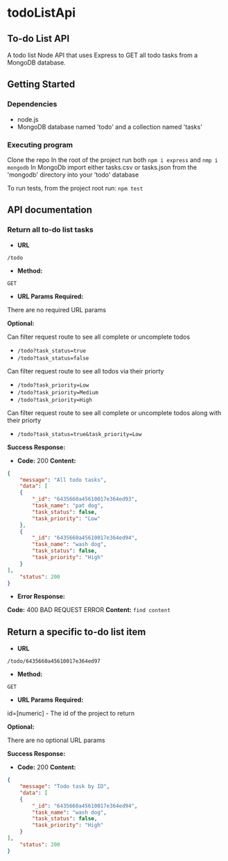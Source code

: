# todoListApi
## To-do List API

A todo list Node API that uses Express to GET all todo tasks from a MongoDB database.



## Getting Started
### Dependencies

* node.js
* MongoDB database named 'todo' and a collection named 'tasks'


### Executing program

Clone the repo
In the root of the project run both
 `npm i express` and
 `nmp i mongodb`
In MongoDb import either tasks.csv or tasks.json from the 'mongodb' directory into your 'todo' database


To run tests, from the project root run:
 `npm test`

## API documentation

### Return all to-do list tasks

* **URL**

`/todo`

* **Method:**

`GET`

* **URL Params**
 **Required:**

There are no required URL params

 **Optional:**

Can filter request route to see all complete or uncomplete todos

* `/todo?task_status=true`
* `/todo?task_status=false`


Can filter request route to see all todos via their priorty

* `/todo?task_priority=Low`
* `/todo?task_priority=Medium`
* `/todo?task_priority=High`

Can filter request route to see all complete or uncomplete todos along with their priorty

* `/todo?task_status=true&task_priority=Low`


 **Success Response:**

 * **Code:** 200 
   **Content:** 

```json
{
    "message": "All todo tasks",
    "data": [
    {
        "_id": "6435660a45610017e364ed93",
        "task_name": "pat dog",
        "task_status": false,
        "task_priority": "Low"
    },
    {
        "_id": "6435660a45610017e364ed94",
        "task_name": "wash dog",
        "task_status": false,
        "task_priority": "High"
    }
],
    "status": 200
}
 ```

* **Error Response:**

 **Code:** 400 BAD REQUEST ERROR 
 **Content:** `find content`
 
 
 
## Return a specific to-do list item

* **URL**

`/todo/6435660a45610017e364ed97`

* **Method:**

`GET`

* **URL Params**
 **Required:**

id=[numeric] - The id of the project to return

 **Optional:**

There are no optional URL params


 **Success Response:**

 * **Code:** 200 
   **Content:** 

```json
{
    "message": "Todo task by ID",
    "data": [
    {
        "_id": "6435660a45610017e364ed94",
        "task_name": "wash dog",
        "task_status": false,
        "task_priority": "High"
    }
],
    "status": 200
}
 ```


 

